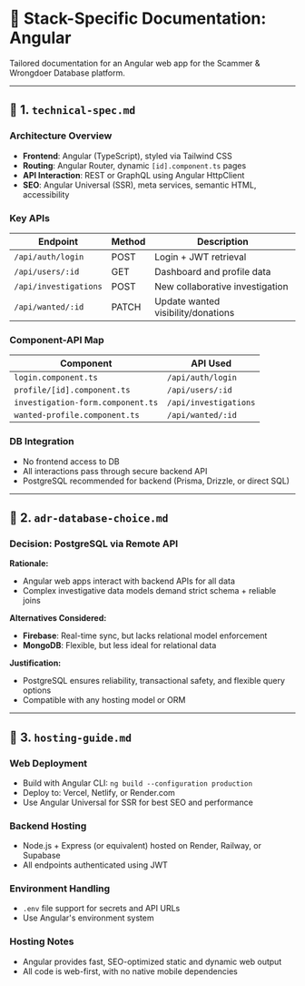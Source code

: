 # 📘 Stack-Specific Documentation: Angular

Tailored documentation for an Angular web app for the Scammer & Wrongdoer Database platform.

---

## 📁 1. `technical-spec.md`

### Architecture Overview

* **Frontend**: Angular (TypeScript), styled via Tailwind CSS
* **Routing**: Angular Router, dynamic `[id].component.ts` pages
* **API Interaction**: REST or GraphQL using Angular HttpClient
* **SEO**: Angular Universal (SSR), meta services, semantic HTML, accessibility

### Key APIs

| Endpoint              | Method | Description                        |
| --------------------- | ------ | ---------------------------------- |
| `/api/auth/login`     | POST   | Login + JWT retrieval              |
| `/api/users/:id`      | GET    | Dashboard and profile data         |
| `/api/investigations` | POST   | New collaborative investigation    |
| `/api/wanted/:id`     | PATCH  | Update wanted visibility/donations |

### Component-API Map

| Component               | API Used              |
| ----------------------- | --------------------- |
| `login.component.ts`    | `/api/auth/login`     |
| `profile/[id].component.ts` | `/api/users/:id`  |
| `investigation-form.component.ts` | `/api/investigations` |
| `wanted-profile.component.ts` | `/api/wanted/:id` |

### DB Integration

* No frontend access to DB
* All interactions pass through secure backend API
* PostgreSQL recommended for backend (Prisma, Drizzle, or direct SQL)

---

## 📁 2. `adr-database-choice.md`

### Decision: PostgreSQL via Remote API

**Rationale:**

* Angular web apps interact with backend APIs for all data
* Complex investigative data models demand strict schema + reliable joins

**Alternatives Considered:**

* **Firebase**: Real-time sync, but lacks relational model enforcement
* **MongoDB**: Flexible, but less ideal for relational data

**Justification:**

* PostgreSQL ensures reliability, transactional safety, and flexible query options
* Compatible with any hosting model or ORM

---

## 📁 3. `hosting-guide.md`

### Web Deployment

* Build with Angular CLI: `ng build --configuration production`
* Deploy to: Vercel, Netlify, or Render.com
* Use Angular Universal for SSR for best SEO and performance

### Backend Hosting

* Node.js + Express (or equivalent) hosted on Render, Railway, or Supabase
* All endpoints authenticated using JWT

### Environment Handling

* `.env` file support for secrets and API URLs
* Use Angular's environment system

### Hosting Notes

* Angular provides fast, SEO-optimized static and dynamic web output
* All code is web-first, with no native mobile dependencies 